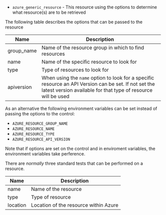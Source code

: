 - `azure_generic_resource` - This resource using the options to determine what resource(s) are to be retrieved

The following table describes the options that can be passed to the resource

| Name | Description |
|------|-------------|
| group_name | Name of the resource group in which to find resources | 
| name | Name of the specific resource to look for |
| type | Type of resources to look for |
| apiversion | When using the `name` option to look for a specific resource an API Version can be set. If not set the latest version available for that type of resource will be used |

As an alternative the following environment variables can be set instead of passing the options to the control:

 - `AZURE_RESOURCE_GROUP_NAME`
 - `AZURE_RESOURCE_NAME`
 - `AZURE_RESOURCE_TYPE`
 - `AZURE_RESOURCE_API_VERSION`

Note that if options are set on the control and in enviroment variables, the environment variables take perference.

There are _normally_ three standard tests that can be performed on a resource.

| Name | Description |
|------|-------------|
| name | Name of the resource |
| type | Type of resource |
| location | Location of the resource within Azure |